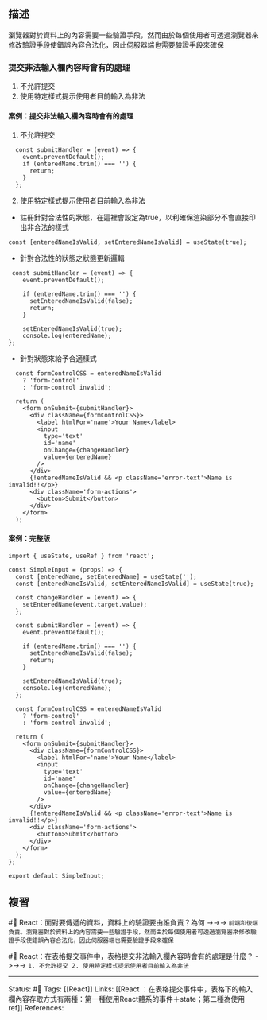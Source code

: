 ## 描述


瀏覽器對於資料上的內容需要一些驗證手段，然而由於每個使用者可透過瀏覽器來修改驗證手段使錯誤內容合法化，因此伺服器端也需要驗證手段來確保

### 提交非法輸入欄內容時會有的處理

1. 不允許提交
2. 使用特定樣式提示使用者目前輸入為非法

#### 案例：提交非法輸入欄內容時會有的處理

1. 不允許提交

```
  const submitHandler = (event) => {
    event.preventDefault();
    if (enteredName.trim() === '') {
      return;
    }
  };
```

2. 使用特定樣式提示使用者目前輸入為非法
- 註冊針對合法性的狀態，在這裡會設定為true，以利確保渲染部分不會直接印出非合法的樣式
```
const [enteredNameIsValid, setEnteredNameIsValid] = useState(true);
```
- 針對合法性的狀態之狀態更新邏輯
```
 const submitHandler = (event) => {
    event.preventDefault();

    if (enteredName.trim() === '') {
      setEnteredNameIsValid(false);
      return;
    }

    setEnteredNameIsValid(true);
    console.log(enteredName);
};
```
- 針對狀態來給予合適樣式
```
  const formControlCSS = enteredNameIsValid
    ? 'form-control'
    : 'form-control invalid';

  return (
    <form onSubmit={submitHandler}>
      <div className={formControlCSS}>
        <label htmlFor='name'>Your Name</label>
        <input
          type='text'
          id='name'
          onChange={changeHandler}
          value={enteredName}
        />
      </div>
      {!enteredNameIsValid && <p className='error-text'>Name is invalid!!</p>}
      <div className='form-actions'>
        <button>Submit</button>
      </div>
    </form>
  );
```

#### 案例：完整版
```
import { useState, useRef } from 'react';

const SimpleInput = (props) => {
  const [enteredName, setEnteredName] = useState('');
  const [enteredNameIsValid, setEnteredNameIsValid] = useState(true);

  const changeHandler = (event) => {
    setEnteredName(event.target.value);
  };

  const submitHandler = (event) => {
    event.preventDefault();

    if (enteredName.trim() === '') {
      setEnteredNameIsValid(false);
      return;
    }

    setEnteredNameIsValid(true);
    console.log(enteredName);
  };

  const formControlCSS = enteredNameIsValid
    ? 'form-control'
    : 'form-control invalid';

  return (
    <form onSubmit={submitHandler}>
      <div className={formControlCSS}>
        <label htmlFor='name'>Your Name</label>
        <input
          type='text'
          id='name'
          onChange={changeHandler}
          value={enteredName}
        />
      </div>
      {!enteredNameIsValid && <p className='error-text'>Name is invalid!!</p>}
      <div className='form-actions'>
        <button>Submit</button>
      </div>
    </form>
  );
};

export default SimpleInput;
```

## 複習


#🧠 React：面對要傳遞的資料，資料上的驗證要由誰負責？為何 ->->-> `前端和後端負責。瀏覽器對於資料上的內容需要一些驗證手段，然而由於每個使用者可透過瀏覽器來修改驗證手段使錯誤內容合法化，因此伺服器端也需要驗證手段來確保`
<!--SR:!2023-01-17,55,250-->

#🧠 React：在表格提交事件中，表格提交非法輸入欄內容時會有的處理是什麼？ ->->-> `1. 不允許提交 2. 使用特定樣式提示使用者目前輸入為非法`
<!--SR:!2022-12-17,15,230-->


---
Status: #🌱 
Tags:
[[React]]
Links:
[[React ：在表格提交事件中，表格下的輸入欄內容存取方式有兩種：第一種使用React體系的事件＋state；第二種為使用ref]]
References: